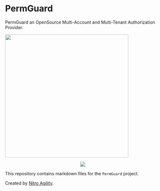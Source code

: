 # PermGuard

PermGuard an OpenSource Multi-Account and Multi-Tenant Authorization Provider.

<p align="left">
  <img src="https://raw.githubusercontent.com/permguard/permguard-assets/main/pink-txt//1line.svg" class="center" width="400px" height="auto"/>
</p>

<p align="center">
  <img src="https://raw.githubusercontent.com/permguard/permguard/0d8b36a9b1b423d1b7c8eae13482f9ab34c8c883/assets/permguard.svg" class="center" width="auto" height="auto"/>
</p>

This repository contains markdown files for the `PermGuard` project.

Created by [Nitro Agility](https://www.nitroagility.com/).
